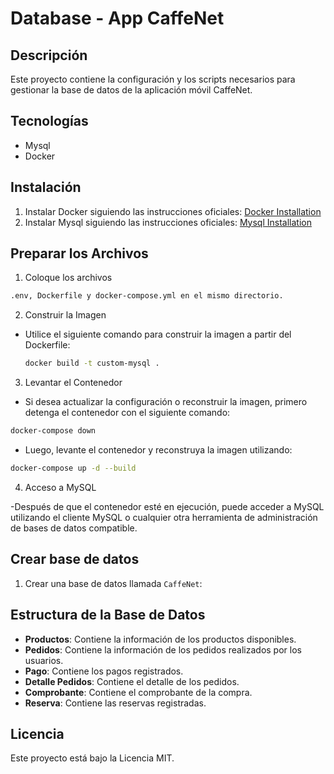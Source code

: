 # Database - App CaffeNet

## Descripción
Este proyecto contiene la configuración y los scripts necesarios para gestionar la base de datos de la aplicación móvil CaffeNet.

## Tecnologías
- Mysql
- Docker

## Instalación
1. Instalar Docker siguiendo las instrucciones oficiales: [Docker Installation](https://docs.docker.com/engine/install/)
2. Instalar Mysql siguiendo las instrucciones oficiales: [Mysql Installation](https://dev.mysql.com/downloads/installer/)

## Preparar los Archivos

1. Coloque los archivos 

 ```bash
 .env, Dockerfile y docker-compose.yml en el mismo directorio.
 ```

2. Construir la Imagen

 - Utilice el siguiente comando para construir la imagen a partir del Dockerfile:

    ```bash
    docker build -t custom-mysql .
    ```

3. Levantar el Contenedor

 - Si desea actualizar la configuración o reconstruir la imagen, primero detenga el contenedor con el siguiente comando:

 ```bash
docker-compose down
```
 - Luego, levante el contenedor y reconstruya la imagen utilizando:

 ```bash
docker-compose up -d --build
```

4. Acceso a MySQL

 -Después de que el contenedor esté en ejecución, puede acceder a MySQL utilizando el cliente MySQL o cualquier otra herramienta de administración de bases de datos compatible.

## Crear base de datos
1. Crear una base de datos llamada `CaffeNet`:


## Estructura de la Base de Datos
- **Productos**: Contiene la información de los productos disponibles.
- **Pedidos**: Contiene la información de los pedidos realizados por los usuarios.
- **Pago**: Contiene los pagos registrados.
- **Detalle Pedidos**: Contiene el detalle de los pedidos.
- **Comprobante**: Contiene el comprobante de la compra.
- **Reserva**: Contiene las reservas registradas.


## Licencia
Este proyecto está bajo la Licencia MIT.